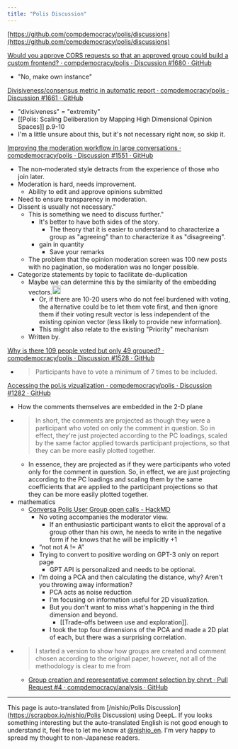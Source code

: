 ```yaml
---
title: "Polis Discussion"
---
```


[https://github.com/compdemocracy/polis/discussions](https://github.com/compdemocracy/polis/discussions)

[Would you approve CORS requests so that an approved group could build a custom frontend? · compdemocracy/polis · Discussion #1680 · GitHub](https://github.com/compdemocracy/polis/discussions/1680)
- "No, make own instance"

[Divisiveness/consensus metric in automatic report · compdemocracy/polis · Discussion #1661 · GitHub](https://github.com/compdemocracy/polis/discussions/1661)
- "divisiveness" = "extremity"
- [[Polis: Scaling Deliberation by Mapping High Dimensional Opinion Spaces]] p.9-10
- I'm a little unsure about this, but it's not necessary right now, so skip it.

[Improving the moderation workflow in large conversations · compdemocracy/polis · Discussion #1551 · GitHub](https://github.com/compdemocracy/polis/discussions/1551)
- The non-moderated style detracts from the experience of those who join later.
- Moderation is hard, needs improvement.
    - Ability to edit and approve opinions submitted
- Need to ensure transparency in moderation.
- Dissent is usually not necessary."
    - This is something we need to discuss further."
        - It's better to have both sides of the story.
            - The theory that it is easier to understand to characterize a group as "agreeing" than to characterize it as "disagreeing".
        - gain in quantity
            - Save your remarks
    - The problem that the opinion moderation screen was 100 new posts with no pagination, so moderation was no longer possible.
- Categorize statements by topic to facilitate de-duplication
    - Maybe we can determine this by the similarity of the embedding vectors.<img src='https://scrapbox.io/api/pages/nishio-en/nishio/icon' alt='nishio.icon' height="19.5"/>
        - Or, if there are 10-20 users who do not feel burdened with voting, the alternative could be to let them vote first, and then ignore them if their voting result vector is less independent of the existing opinion vector (less likely to provide new information).
        - This might also relate to the existing "Priority" mechanism
    - Written by.

[Why is there 109 people voted but only 49 grouped? · compdemocracy/polis · Discussion #1528 · GitHub](https://github.com/compdemocracy/polis/discussions/1528)
- > Participants have to vote a minimum of 7 times to be included.


[Accessing the pol.is vizualization · compdemocracy/polis · Discussion #1282 · GitHub](https://github.com/compdemocracy/polis/discussions/1282)
- How the comments themselves are embedded in the 2-D plane
- > In short, the comments are projected as though they were a participant who voted on only the comment in question. So in effect, they're just projected according to the PC loadings, scaled by the same factor applied towards participant projections, so that they can be more easily plotted together.
    - In essence, they are projected as if they were participants who voted only for the comment in question. So, in effect, we are just projecting according to the PC loadings and scaling them by the same coefficients that are applied to the participant projections so that they can be more easily plotted together.
- mathematics
    - [Conversa Polis User Group open calls - HackMD](https://hackmd.io/@patcon/conversa-calls/https%3A%2F%2Fhackmd.io%2F%40patcon%2Fr1KpFakV_)
        - No voting accompanies the moderator view.
            - If an enthusiastic participant wants to elicit the approval of a group other than his own, he needs to write in the negative form if he knows that he will be implicitly +1
        - “not not A != A”
        - Trying to convert to positive wording on GPT-3 only on report page
            - GPT API is personalized and needs to be optional.
        - I'm doing a PCA and then calculating the distance, why? Aren't you throwing away information?
            - PCA acts as noise reduction
            - I'm focusing on information useful for 2D visualization.
            - But you don't want to miss what's happening in the third dimension and beyond.
                - [[Trade-offs between use and exploration]].
            - I took the top four dimensions of the PCA and made a 2D plat of each, but there was a surprising correlation.
- > I started a version to show how groups are created and comment chosen according to the original paper, however, not all of the methodology is clear to me from
    - [Group creation and representative comment selection by chrvt · Pull Request #4 · compdemocracy/analysis · GitHub](https://github.com/compdemocracy/analysis/pull/4)


---
This page is auto-translated from [/nishio/Polis Discussion](https://scrapbox.io/nishio/Polis Discussion) using DeepL. If you looks something interesting but the auto-translated English is not good enough to understand it, feel free to let me know at [@nishio_en](https://twitter.com/nishio_en). I'm very happy to spread my thought to non-Japanese readers.